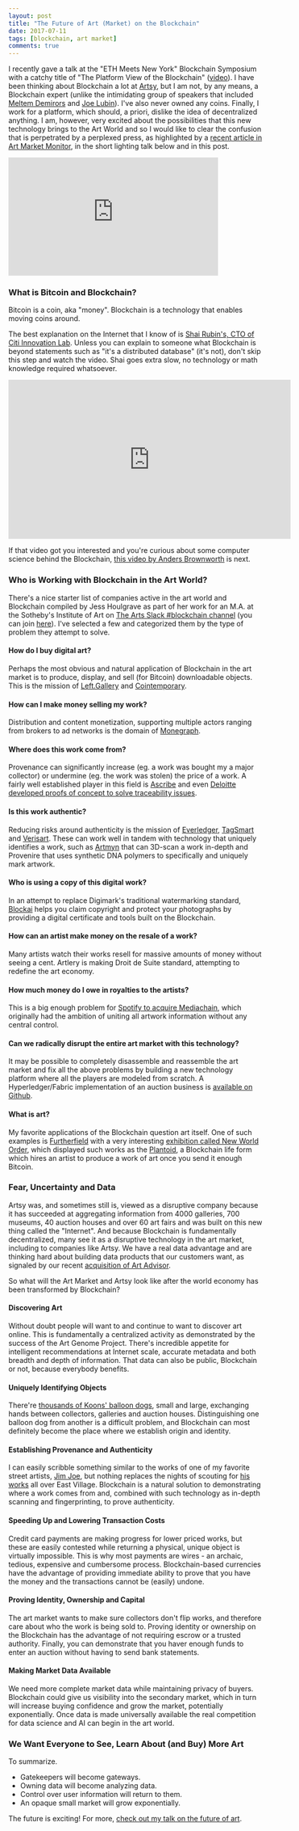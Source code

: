 ```yaml
---
layout: post
title: "The Future of Art (Market) on the Blockchain"
date: 2017-07-11
tags: [blockchain, art market]
comments: true
---
```

I recently gave a talk at the "ETH Meets New York" Blockchain Symposium with a catchy title of "The Platform View of the Blockchain" ([video](https://www.video.ethz.ch/events/2017/eth-meets-ny/blockchain/26c6cde8-7239-439b-bfc3-9a96f84e49ca.html)). I have been thinking about Blockchain a lot at [Artsy](https://www.artsy.net), but I am not, by any means, a Blockchain expert (unlike the intimidating group of speakers that included [Meltem Demirors](https://www.linkedin.com/in/meltdem/) and [Joe Lubin](https://www.linkedin.com/in/joseph-lubin-48406489/)). I've also never owned any coins. Finally, I work for a platform, which should, a priori, dislike the idea of decentralized anything. I am, however, very excited about the possibilities that this new technology brings to the Art World and so I would like to clear the confusion that is perpetrated by a perplexed press, as highlighted by a [recent article in Art Market Monitor](https://web.archive.org/web/20171001024326/https://www.artmarketmonitor.com/2017/07/10/the-continuing-confusion-around-art-coin-art-block-chain/), in the short lighting talk below and in this post.

<iframe width="416" height="234" src="https://www.video.ethz.ch/etc/designs/mmp/paella/video.html?id=26c6cde8-7239-439b-bfc3-9a96f84e49ca" frameborder="0" allowfullscreen></iframe>

### What is Bitcoin and Blockchain?

Bitcoin is a coin, aka "money". Blockchain is a technology that enables moving coins around.

The best explanation on the Internet that I know of is [Shai Rubin's, CTO of Citi Innovation Lab](https://youtu.be/93E_GzvpMA0). Unless you can explain to someone what Blockchain is beyond statements such as "it's a distributed database" (it's not), don't skip this step and watch the video. Shai goes extra slow, no technology or math knowledge required whatsoever.

<iframe width="560" height="315" src="https://www.youtube.com/embed/93E_GzvpMA0" frameborder="0" allowfullscreen></iframe><br>

If that video got you interested and you're curious about some computer science behind the Blockchain, [this video by Anders Brownworth](https://www.youtube.com/watch?v=_160oMzblY8) is next.

### Who is Working with Blockchain in the Art World?

There's a nice starter list of companies active in the art world and Blockchain compiled by Jess Houlgrave as part of her work for an M.A. at the Sotheby's Institute of Art on [The Arts Slack #blockchain channel](https://thearts.slack.com/archives/C5YN7BY6R/p1498230417603305) (you can join [here](https://web.archive.org/web/20160731120137/https://thearts.herokuapp.com/)). I've selected a few and categorized them by the type of problem they attempt to solve.

#### How do I buy digital art?

Perhaps the most obvious and natural application of Blockchain in the art market is to produce, display, and sell (for Bitcoin) downloadable objects. This is the mission of [Left.Gallery](https://left.gallery) and [Cointemporary](https://web.archive.org/web/20170912005750/https://cointemporary.com).

#### How can I make money selling my work?

Distribution and content monetization, supporting multiple actors ranging from brokers to ad networks is the domain of [Monegraph](https://web.archive.org/web/20170714042636/https://monegraph.com/).

#### Where does this work come from?

Provenance can significantly increase (eg. a work was bought my a major collector) or undermine (eg. the work was stolen) the price of a work. A fairly well established player in this field is [Ascribe](https://www.ascribe.io) and even [Deloitte developed proofs of concept to solve traceability issues](https://web.archive.org/web/20161025133624/https://www2.deloitte.com/lu/en/pages/technology/articles/Blockchain-proof-concept-solve-traceability-issues-art.html).

#### Is this work authentic?

Reducing risks around authenticity is the mission of [Everledger](https://web.archive.org/web/20171123115834/https://www.everledger.io/), [TagSmart](https://www.tagsmart.com) and [Verisart](https://www.verisart.com). These can work well in tandem with technology that uniquely identifies a work, such as [Artmyn](https://artmyn.com) that can 3D-scan a work in-depth and Provenire that uses synthetic DNA polymers to specifically and uniquely mark artwork.

#### Who is using a copy of this digital work?

In an attempt to replace Digimark's traditional watermarking standard, [Blockai](https://blockai.com) helps you claim copyright and protect your photographs by providing a digital certificate and tools built on the Blockchain.

#### How can an artist make money on the resale of a work?

Many artists watch their works resell for massive amounts of money without seeing a cent. Artlery is making Droit de Suite standard, attempting to redefine the art economy.

#### How much money do I owe in royalties to the artists?

This is a big enough problem for [Spotify to acquire Mediachain](https://techcrunch.com/2017/04/26/spotify-acquires-Blockchain-startup-mediachain-to-solve-musics-attribution-problem), which originally had the ambition of uniting all artwork information without any central control.

#### Can we radically disrupt the entire art market with this technology?

It may be possible to completely disassemble and reassemble the art market and fix all the above problems by building a new technology platform where all the players are modeled from scratch. A Hyperledger/Fabric implementation of an auction business is [available on Github](https://github.com/ITPeople-Blockchain/auction).

#### What is art?

My favorite applications of the Blockchain question art itself. One of such examples is [Furtherfield](https://furtherfield.org) with a very interesting [exhibition called New World Order](https://www.furtherfield.org/new-world-order), which displayed such works as the [Plantoid](https://okhaos.com/plantoids), a Blockchain life form which hires an artist to produce a work of art once you send it enough Bitcoin.

### Fear, Uncertainty and Data

Artsy was, and sometimes still is, viewed as a disruptive company because it has succeeded at aggregating information from 4000 galleries, 700 museums, 40 auction houses and over 60 art fairs and was built on this new thing called the "Internet". And because Blockchain is fundamentally decentralized, many see it as a disruptive technology in the art market, including to companies like Artsy. We have a real data advantage and are thinking hard about building data products that our customers want, as signaled by our recent [acquisition of Art Advisor](https://www.wired.com/2017/05/inside-artsys-quest-make-love-art-much-music).

So what will the Art Market and Artsy look like after the world economy has been transformed by Blockchain?

#### Discovering Art

Without doubt people will want to and continue to want to discover art online. This is fundamentally a centralized activity as demonstrated by the success of the Art Genome Project. There's incredible appetite for intelligent recommendations at Internet scale, accurate metadata and both breadth and depth of information. That data can also be public, Blockchain or not, because everybody benefits.

#### Uniquely Identifying Objects

There're [thousands of Koons' balloon dogs](https://www.artsy.net/search?q=balloon%20dog), small and large, exchanging hands between collectors, galleries and auction houses. Distinguishing one balloon dog from another is a difficult problem, and Blockchain can most definitely become the place where we establish origin and identity.

#### Establishing Provenance and Authenticity

I can easily scribble something similar to the works of one of my favorite street artists, [Jim Joe](https://www.artsy.net/artist/jim-joe), but nothing replaces the nights of scouting for [his works](https://art.dblock.org/tags/jim%20joe/) all over East Village. Blockchain is a natural solution to demonstrating where a work comes from and, combined with such technology as in-depth scanning and fingerprinting, to prove authenticity.

#### Speeding Up and Lowering Transaction Costs

Credit card payments are making progress for lower priced works, but these are easily contested while returning a physical, unique object is virtually impossible. This is why most payments are wires - an archaic, tedious, expensive and cumbersome process. Blockchain-based currencies have the advantage of providing immediate ability to prove that you have the money and the transactions cannot be (easily) undone.

#### Proving Identity, Ownership and Capital

The art market wants to make sure collectors don't flip works, and therefore care about who the work is being sold to. Proving identity or ownership on the Blockchain has the advantage of not requiring escrow or a trusted authority. Finally, you can demonstrate that you haver enough funds to enter an auction without having to send bank statements.

#### Making Market Data Available

We need more complete market data while maintaining privacy of buyers. Blockchain could give us visibility into the secondary market, which in turn will increase buying confidence and grow the market, potentially exponentially. Once data is made universally available the real competition for data science and AI can begin in the art world.

### We Want Everyone to See, Learn About (and Buy) More Art

To summarize.

* Gatekeepers will become gateways.
* Owning data will become analyzing data.
* Control over user information will return to them.
* An opaque small market will grow exponentially.

The future is exciting! For more, [check out my talk on the future of art](https://www.youtube.com/watch?v=CEkJLhA1R0w).



